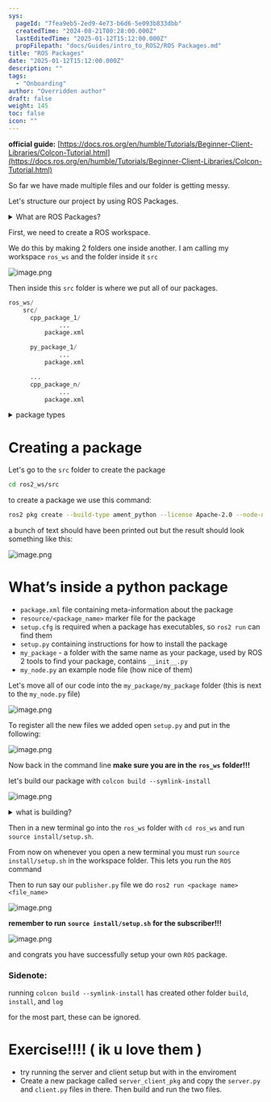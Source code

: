 ```yaml
---
sys:
  pageId: "7fea9eb5-2ed9-4e73-b6d6-5e093b833dbb"
  createdTime: "2024-08-21T00:28:00.000Z"
  lastEditedTime: "2025-01-12T15:12:00.000Z"
  propFilepath: "docs/Guides/intro_to_ROS2/ROS Packages.md"
title: "ROS Packages"
date: "2025-01-12T15:12:00.000Z"
description: ""
tags:
  - "Onboarding"
author: "Overridden author"
draft: false
weight: 145
toc: false
icon: ""
---
```


**official guide:** [https://docs.ros.org/en/humble/Tutorials/Beginner-Client-Libraries/Colcon-Tutorial.html](https://docs.ros.org/en/humble/Tutorials/Beginner-Client-Libraries/Colcon-Tutorial.html)

So far we have made multiple files and our folder is getting messy.

Let's structure our project by using ROS Packages.

<details>

<summary>What are ROS Packages?</summary>

ROS Packages are, as the name implies, packages of code that are highly sharable between ROS developers.

They consist of a folder, `package.xml` file, and source code

```python
      cpp_package_1/
		      ... imagine much code files here ..
          package.xml
```

</details>

First, we need to create a ROS workspace.

We do this by making 2 folders one inside another. I am calling my workspace `ros_ws` and the folder inside it `src`

![image.png](https://prod-files-secure.s3.us-west-2.amazonaws.com/d518164a-d88e-44d1-a4ee-3adb3bd8bce0/70706947-fd18-4537-a67b-e12946812d31/image.png?X-Amz-Algorithm=AWS4-HMAC-SHA256&X-Amz-Content-Sha256=UNSIGNED-PAYLOAD&X-Amz-Credential=ASIAZI2LB466XFQUTR6U%2F20250326%2Fus-west-2%2Fs3%2Faws4_request&X-Amz-Date=20250326T161046Z&X-Amz-Expires=3600&X-Amz-Security-Token=IQoJb3JpZ2luX2VjEMj%2F%2F%2F%2F%2F%2F%2F%2F%2F%2FwEaCXVzLXdlc3QtMiJHMEUCIQCXTzhSsx2hpfiqru6ArKHyJSSBwDene8UISZLNOFCzFwIgGRs4b8IaRcwUX1tGFASvVogl5xSIQLDwKm4vxc8HAiIq%2FwMIMRAAGgw2Mzc0MjMxODM4MDUiDHtGpTq2SV986W0ShCrcA5rvjFnVwgp9Ebso9fzdZbZWkYqXFyC4SbI7zOVXXfob7Itf3NdmjKvRT84R1ID5pgXTBm6AdJMxcSjgpTvxg9JzcaGwFdtPDBYDWKnek1LQxQDVoojShuPZ1ULghEItYAFS95yDwvVvuh8O%2FOGQd82Ww3dNHlweu4uezGve89Jbd8sb3S0t%2BDThczeLhwKEFxDff1LFeAK%2F0iZpOYrAq3xxLOWexkSCLP6W10CfB1wNZ%2F3KgYWnr9u1zYHXM0Pvw8r2o5%2BLt%2BVJwmVl%2FgBZvRklX%2FtfiKrNC7ZFLszZhMcBRKi88EWIZMAkxh3APbBx46hAfVWmlznP5u3U5No4tp429jSHjtKCvJaxUkxT9tcuE3d6UdCcCs9IvJ8xZitZZTyG1Uk%2BY%2Fn5aC4YS05ZLwDxlnuAwc0wKv7%2BGKTv6Kx5UPsCuwlZ5ixSUGZnX3xodPDSQnWULdLQiK3cF31Ymr2ApsKXpC8mwa%2BDxofP6ul4bOQK7AfcOPjiULE5hB89wb2yPrHjR4M0kUcQkZPvzPEa4QWoxkUEJWIPAzyEZuotWi4o66GwBEydbyHFiQsphYF4%2BQG59ozR63uRZ%2FauC%2BRViJcN7PmD5W4vaL5U5JD0b8NPG%2B28%2BltrEIgbMLe5kL8GOqUBeS%2FNJQ6V8Hymo%2FpSrUxdI2ScbYM%2BVz4TitzhgncLgCDug4wUZJunDzlqU%2BhwrZeQMSqAE1b7rU5G0AOGfP7fY9aJKWT5iC7wvbwW0A0%2FG4jwztotevxQ98wvtd1Xa6DZbcY%2FeCUwJqXnoQj%2Bo4CVwPrsQl5WeJ%2FdGcPthhPk4aNT08W%2BUtV98c681nRzvWjg08DvMkGuzDBQjovox7nuToupreCf&X-Amz-Signature=a36fe0f87f4b0e8197fe882d710860b49644a39b04f4d770925b52d993f0b715&X-Amz-SignedHeaders=host&x-id=GetObject)

Then inside this `src` folder is where we put all of our packages.

```python
ros_ws/
    src/
      cpp_package_1/
		      ...
          package.xml

      py_package_1/
		      ...
          package.xml

      ...
      cpp_package_n/
		      ...
          package.xml

```

<details>

<summary>package types</summary>

packages can be either `C++` or python.

the intern file structure is different for each but for this guide we will stick to creating python packages

</details>

# Creating a package

Let's go to the `src` folder to create the package

```bash
cd ros2_ws/src
```

to create a package we use this command:

```bash
ros2 pkg create --build-type ament_python --license Apache-2.0 --node-name my_node my_package
```

a bunch of text should have been printed out but the result should look something like this:

![image.png](https://prod-files-secure.s3.us-west-2.amazonaws.com/d518164a-d88e-44d1-a4ee-3adb3bd8bce0/e6cf1e3f-8512-4a3e-b131-079f800bf3e8/image.png?X-Amz-Algorithm=AWS4-HMAC-SHA256&X-Amz-Content-Sha256=UNSIGNED-PAYLOAD&X-Amz-Credential=ASIAZI2LB466XFQUTR6U%2F20250326%2Fus-west-2%2Fs3%2Faws4_request&X-Amz-Date=20250326T161046Z&X-Amz-Expires=3600&X-Amz-Security-Token=IQoJb3JpZ2luX2VjEMj%2F%2F%2F%2F%2F%2F%2F%2F%2F%2FwEaCXVzLXdlc3QtMiJHMEUCIQCXTzhSsx2hpfiqru6ArKHyJSSBwDene8UISZLNOFCzFwIgGRs4b8IaRcwUX1tGFASvVogl5xSIQLDwKm4vxc8HAiIq%2FwMIMRAAGgw2Mzc0MjMxODM4MDUiDHtGpTq2SV986W0ShCrcA5rvjFnVwgp9Ebso9fzdZbZWkYqXFyC4SbI7zOVXXfob7Itf3NdmjKvRT84R1ID5pgXTBm6AdJMxcSjgpTvxg9JzcaGwFdtPDBYDWKnek1LQxQDVoojShuPZ1ULghEItYAFS95yDwvVvuh8O%2FOGQd82Ww3dNHlweu4uezGve89Jbd8sb3S0t%2BDThczeLhwKEFxDff1LFeAK%2F0iZpOYrAq3xxLOWexkSCLP6W10CfB1wNZ%2F3KgYWnr9u1zYHXM0Pvw8r2o5%2BLt%2BVJwmVl%2FgBZvRklX%2FtfiKrNC7ZFLszZhMcBRKi88EWIZMAkxh3APbBx46hAfVWmlznP5u3U5No4tp429jSHjtKCvJaxUkxT9tcuE3d6UdCcCs9IvJ8xZitZZTyG1Uk%2BY%2Fn5aC4YS05ZLwDxlnuAwc0wKv7%2BGKTv6Kx5UPsCuwlZ5ixSUGZnX3xodPDSQnWULdLQiK3cF31Ymr2ApsKXpC8mwa%2BDxofP6ul4bOQK7AfcOPjiULE5hB89wb2yPrHjR4M0kUcQkZPvzPEa4QWoxkUEJWIPAzyEZuotWi4o66GwBEydbyHFiQsphYF4%2BQG59ozR63uRZ%2FauC%2BRViJcN7PmD5W4vaL5U5JD0b8NPG%2B28%2BltrEIgbMLe5kL8GOqUBeS%2FNJQ6V8Hymo%2FpSrUxdI2ScbYM%2BVz4TitzhgncLgCDug4wUZJunDzlqU%2BhwrZeQMSqAE1b7rU5G0AOGfP7fY9aJKWT5iC7wvbwW0A0%2FG4jwztotevxQ98wvtd1Xa6DZbcY%2FeCUwJqXnoQj%2Bo4CVwPrsQl5WeJ%2FdGcPthhPk4aNT08W%2BUtV98c681nRzvWjg08DvMkGuzDBQjovox7nuToupreCf&X-Amz-Signature=77d08cce127e8d4e28ceb660e1be26b7fd56bc175a770488a5b5bad07d5430f4&X-Amz-SignedHeaders=host&x-id=GetObject)

# What’s inside a python package

- `package.xml` file containing meta-information about the package
- `resource/<package_name>` marker file for the package
- `setup.cfg` is required when a package has executables, so `ros2 run` can find them
- `setup.py` containing instructions for how to install the package
- `my_package` - a folder with the same name as your package, used by ROS 2 tools to find your package, contains `__init__.py`
- `my_node.py` an example node file (how nice of them)

Let's move all of our code into the `my_package/my_package` folder (this is next to the `my_node.py` file)

![image.png](https://prod-files-secure.s3.us-west-2.amazonaws.com/d518164a-d88e-44d1-a4ee-3adb3bd8bce0/9ce58f11-0da9-4d3e-b86d-506a9685d378/image.png?X-Amz-Algorithm=AWS4-HMAC-SHA256&X-Amz-Content-Sha256=UNSIGNED-PAYLOAD&X-Amz-Credential=ASIAZI2LB466XFQUTR6U%2F20250326%2Fus-west-2%2Fs3%2Faws4_request&X-Amz-Date=20250326T161046Z&X-Amz-Expires=3600&X-Amz-Security-Token=IQoJb3JpZ2luX2VjEMj%2F%2F%2F%2F%2F%2F%2F%2F%2F%2FwEaCXVzLXdlc3QtMiJHMEUCIQCXTzhSsx2hpfiqru6ArKHyJSSBwDene8UISZLNOFCzFwIgGRs4b8IaRcwUX1tGFASvVogl5xSIQLDwKm4vxc8HAiIq%2FwMIMRAAGgw2Mzc0MjMxODM4MDUiDHtGpTq2SV986W0ShCrcA5rvjFnVwgp9Ebso9fzdZbZWkYqXFyC4SbI7zOVXXfob7Itf3NdmjKvRT84R1ID5pgXTBm6AdJMxcSjgpTvxg9JzcaGwFdtPDBYDWKnek1LQxQDVoojShuPZ1ULghEItYAFS95yDwvVvuh8O%2FOGQd82Ww3dNHlweu4uezGve89Jbd8sb3S0t%2BDThczeLhwKEFxDff1LFeAK%2F0iZpOYrAq3xxLOWexkSCLP6W10CfB1wNZ%2F3KgYWnr9u1zYHXM0Pvw8r2o5%2BLt%2BVJwmVl%2FgBZvRklX%2FtfiKrNC7ZFLszZhMcBRKi88EWIZMAkxh3APbBx46hAfVWmlznP5u3U5No4tp429jSHjtKCvJaxUkxT9tcuE3d6UdCcCs9IvJ8xZitZZTyG1Uk%2BY%2Fn5aC4YS05ZLwDxlnuAwc0wKv7%2BGKTv6Kx5UPsCuwlZ5ixSUGZnX3xodPDSQnWULdLQiK3cF31Ymr2ApsKXpC8mwa%2BDxofP6ul4bOQK7AfcOPjiULE5hB89wb2yPrHjR4M0kUcQkZPvzPEa4QWoxkUEJWIPAzyEZuotWi4o66GwBEydbyHFiQsphYF4%2BQG59ozR63uRZ%2FauC%2BRViJcN7PmD5W4vaL5U5JD0b8NPG%2B28%2BltrEIgbMLe5kL8GOqUBeS%2FNJQ6V8Hymo%2FpSrUxdI2ScbYM%2BVz4TitzhgncLgCDug4wUZJunDzlqU%2BhwrZeQMSqAE1b7rU5G0AOGfP7fY9aJKWT5iC7wvbwW0A0%2FG4jwztotevxQ98wvtd1Xa6DZbcY%2FeCUwJqXnoQj%2Bo4CVwPrsQl5WeJ%2FdGcPthhPk4aNT08W%2BUtV98c681nRzvWjg08DvMkGuzDBQjovox7nuToupreCf&X-Amz-Signature=72068d3e0acfd97034259d519623d60d352e08077239a49399a607b42d9a6a7b&X-Amz-SignedHeaders=host&x-id=GetObject)

To register all the new files we added open `setup.py` and put in the following:

![image.png](https://prod-files-secure.s3.us-west-2.amazonaws.com/d518164a-d88e-44d1-a4ee-3adb3bd8bce0/1cd7c262-4cae-4496-9d75-c178537d24a2/image.png?X-Amz-Algorithm=AWS4-HMAC-SHA256&X-Amz-Content-Sha256=UNSIGNED-PAYLOAD&X-Amz-Credential=ASIAZI2LB466XFQUTR6U%2F20250326%2Fus-west-2%2Fs3%2Faws4_request&X-Amz-Date=20250326T161046Z&X-Amz-Expires=3600&X-Amz-Security-Token=IQoJb3JpZ2luX2VjEMj%2F%2F%2F%2F%2F%2F%2F%2F%2F%2FwEaCXVzLXdlc3QtMiJHMEUCIQCXTzhSsx2hpfiqru6ArKHyJSSBwDene8UISZLNOFCzFwIgGRs4b8IaRcwUX1tGFASvVogl5xSIQLDwKm4vxc8HAiIq%2FwMIMRAAGgw2Mzc0MjMxODM4MDUiDHtGpTq2SV986W0ShCrcA5rvjFnVwgp9Ebso9fzdZbZWkYqXFyC4SbI7zOVXXfob7Itf3NdmjKvRT84R1ID5pgXTBm6AdJMxcSjgpTvxg9JzcaGwFdtPDBYDWKnek1LQxQDVoojShuPZ1ULghEItYAFS95yDwvVvuh8O%2FOGQd82Ww3dNHlweu4uezGve89Jbd8sb3S0t%2BDThczeLhwKEFxDff1LFeAK%2F0iZpOYrAq3xxLOWexkSCLP6W10CfB1wNZ%2F3KgYWnr9u1zYHXM0Pvw8r2o5%2BLt%2BVJwmVl%2FgBZvRklX%2FtfiKrNC7ZFLszZhMcBRKi88EWIZMAkxh3APbBx46hAfVWmlznP5u3U5No4tp429jSHjtKCvJaxUkxT9tcuE3d6UdCcCs9IvJ8xZitZZTyG1Uk%2BY%2Fn5aC4YS05ZLwDxlnuAwc0wKv7%2BGKTv6Kx5UPsCuwlZ5ixSUGZnX3xodPDSQnWULdLQiK3cF31Ymr2ApsKXpC8mwa%2BDxofP6ul4bOQK7AfcOPjiULE5hB89wb2yPrHjR4M0kUcQkZPvzPEa4QWoxkUEJWIPAzyEZuotWi4o66GwBEydbyHFiQsphYF4%2BQG59ozR63uRZ%2FauC%2BRViJcN7PmD5W4vaL5U5JD0b8NPG%2B28%2BltrEIgbMLe5kL8GOqUBeS%2FNJQ6V8Hymo%2FpSrUxdI2ScbYM%2BVz4TitzhgncLgCDug4wUZJunDzlqU%2BhwrZeQMSqAE1b7rU5G0AOGfP7fY9aJKWT5iC7wvbwW0A0%2FG4jwztotevxQ98wvtd1Xa6DZbcY%2FeCUwJqXnoQj%2Bo4CVwPrsQl5WeJ%2FdGcPthhPk4aNT08W%2BUtV98c681nRzvWjg08DvMkGuzDBQjovox7nuToupreCf&X-Amz-Signature=400da02744f52fccbdaf8c9367de5c2ef1219a1111fc93bdc0b0044153743d94&X-Amz-SignedHeaders=host&x-id=GetObject)

Now back in the command line **make sure you are in the** **`ros_ws`** **folder!!!**

let's build our package with `colcon build --symlink-install`

![image.png](https://prod-files-secure.s3.us-west-2.amazonaws.com/d518164a-d88e-44d1-a4ee-3adb3bd8bce0/2f2a0d27-b173-48fd-b189-5f5c0ce65619/image.png?X-Amz-Algorithm=AWS4-HMAC-SHA256&X-Amz-Content-Sha256=UNSIGNED-PAYLOAD&X-Amz-Credential=ASIAZI2LB466XFQUTR6U%2F20250326%2Fus-west-2%2Fs3%2Faws4_request&X-Amz-Date=20250326T161046Z&X-Amz-Expires=3600&X-Amz-Security-Token=IQoJb3JpZ2luX2VjEMj%2F%2F%2F%2F%2F%2F%2F%2F%2F%2FwEaCXVzLXdlc3QtMiJHMEUCIQCXTzhSsx2hpfiqru6ArKHyJSSBwDene8UISZLNOFCzFwIgGRs4b8IaRcwUX1tGFASvVogl5xSIQLDwKm4vxc8HAiIq%2FwMIMRAAGgw2Mzc0MjMxODM4MDUiDHtGpTq2SV986W0ShCrcA5rvjFnVwgp9Ebso9fzdZbZWkYqXFyC4SbI7zOVXXfob7Itf3NdmjKvRT84R1ID5pgXTBm6AdJMxcSjgpTvxg9JzcaGwFdtPDBYDWKnek1LQxQDVoojShuPZ1ULghEItYAFS95yDwvVvuh8O%2FOGQd82Ww3dNHlweu4uezGve89Jbd8sb3S0t%2BDThczeLhwKEFxDff1LFeAK%2F0iZpOYrAq3xxLOWexkSCLP6W10CfB1wNZ%2F3KgYWnr9u1zYHXM0Pvw8r2o5%2BLt%2BVJwmVl%2FgBZvRklX%2FtfiKrNC7ZFLszZhMcBRKi88EWIZMAkxh3APbBx46hAfVWmlznP5u3U5No4tp429jSHjtKCvJaxUkxT9tcuE3d6UdCcCs9IvJ8xZitZZTyG1Uk%2BY%2Fn5aC4YS05ZLwDxlnuAwc0wKv7%2BGKTv6Kx5UPsCuwlZ5ixSUGZnX3xodPDSQnWULdLQiK3cF31Ymr2ApsKXpC8mwa%2BDxofP6ul4bOQK7AfcOPjiULE5hB89wb2yPrHjR4M0kUcQkZPvzPEa4QWoxkUEJWIPAzyEZuotWi4o66GwBEydbyHFiQsphYF4%2BQG59ozR63uRZ%2FauC%2BRViJcN7PmD5W4vaL5U5JD0b8NPG%2B28%2BltrEIgbMLe5kL8GOqUBeS%2FNJQ6V8Hymo%2FpSrUxdI2ScbYM%2BVz4TitzhgncLgCDug4wUZJunDzlqU%2BhwrZeQMSqAE1b7rU5G0AOGfP7fY9aJKWT5iC7wvbwW0A0%2FG4jwztotevxQ98wvtd1Xa6DZbcY%2FeCUwJqXnoQj%2Bo4CVwPrsQl5WeJ%2FdGcPthhPk4aNT08W%2BUtV98c681nRzvWjg08DvMkGuzDBQjovox7nuToupreCf&X-Amz-Signature=a2b6bb67fda649a5bb3dfbc93d4995f8743882a642d8b698c195ff802bce4d34&X-Amz-SignedHeaders=host&x-id=GetObject)

<details>

<summary>what is building?</summary>

if you are a CS major at Rose-Hulman you will learn the answer to this in CSSE132

but TLDR; is it combines all the code files into one program that can be run easily 

</details>

Then in a new terminal go into the `ros_ws` folder with `cd ros_ws` and run `source install/setup.sh`. 

From now on whenever you open a new terminal you must run `source install/setup.sh` in the workspace folder. This lets you run the `ROS` command

Then to run say our `publisher.py` file we do `ros2 run <package name> <file_name>`

![image.png](https://prod-files-secure.s3.us-west-2.amazonaws.com/d518164a-d88e-44d1-a4ee-3adb3bd8bce0/4f4b1219-3a44-4632-aa0a-ce3471699f59/image.png?X-Amz-Algorithm=AWS4-HMAC-SHA256&X-Amz-Content-Sha256=UNSIGNED-PAYLOAD&X-Amz-Credential=ASIAZI2LB466XFQUTR6U%2F20250326%2Fus-west-2%2Fs3%2Faws4_request&X-Amz-Date=20250326T161046Z&X-Amz-Expires=3600&X-Amz-Security-Token=IQoJb3JpZ2luX2VjEMj%2F%2F%2F%2F%2F%2F%2F%2F%2F%2FwEaCXVzLXdlc3QtMiJHMEUCIQCXTzhSsx2hpfiqru6ArKHyJSSBwDene8UISZLNOFCzFwIgGRs4b8IaRcwUX1tGFASvVogl5xSIQLDwKm4vxc8HAiIq%2FwMIMRAAGgw2Mzc0MjMxODM4MDUiDHtGpTq2SV986W0ShCrcA5rvjFnVwgp9Ebso9fzdZbZWkYqXFyC4SbI7zOVXXfob7Itf3NdmjKvRT84R1ID5pgXTBm6AdJMxcSjgpTvxg9JzcaGwFdtPDBYDWKnek1LQxQDVoojShuPZ1ULghEItYAFS95yDwvVvuh8O%2FOGQd82Ww3dNHlweu4uezGve89Jbd8sb3S0t%2BDThczeLhwKEFxDff1LFeAK%2F0iZpOYrAq3xxLOWexkSCLP6W10CfB1wNZ%2F3KgYWnr9u1zYHXM0Pvw8r2o5%2BLt%2BVJwmVl%2FgBZvRklX%2FtfiKrNC7ZFLszZhMcBRKi88EWIZMAkxh3APbBx46hAfVWmlznP5u3U5No4tp429jSHjtKCvJaxUkxT9tcuE3d6UdCcCs9IvJ8xZitZZTyG1Uk%2BY%2Fn5aC4YS05ZLwDxlnuAwc0wKv7%2BGKTv6Kx5UPsCuwlZ5ixSUGZnX3xodPDSQnWULdLQiK3cF31Ymr2ApsKXpC8mwa%2BDxofP6ul4bOQK7AfcOPjiULE5hB89wb2yPrHjR4M0kUcQkZPvzPEa4QWoxkUEJWIPAzyEZuotWi4o66GwBEydbyHFiQsphYF4%2BQG59ozR63uRZ%2FauC%2BRViJcN7PmD5W4vaL5U5JD0b8NPG%2B28%2BltrEIgbMLe5kL8GOqUBeS%2FNJQ6V8Hymo%2FpSrUxdI2ScbYM%2BVz4TitzhgncLgCDug4wUZJunDzlqU%2BhwrZeQMSqAE1b7rU5G0AOGfP7fY9aJKWT5iC7wvbwW0A0%2FG4jwztotevxQ98wvtd1Xa6DZbcY%2FeCUwJqXnoQj%2Bo4CVwPrsQl5WeJ%2FdGcPthhPk4aNT08W%2BUtV98c681nRzvWjg08DvMkGuzDBQjovox7nuToupreCf&X-Amz-Signature=7ecd159746035373091fb8b3f7d674d44d4e193899dff01828b816612579a444&X-Amz-SignedHeaders=host&x-id=GetObject)

**remember to run** **`source install/setup.sh`** **for the subscriber!!!**

![image.png](https://prod-files-secure.s3.us-west-2.amazonaws.com/d518164a-d88e-44d1-a4ee-3adb3bd8bce0/02121119-dad4-49ec-8356-c956108b4243/image.png?X-Amz-Algorithm=AWS4-HMAC-SHA256&X-Amz-Content-Sha256=UNSIGNED-PAYLOAD&X-Amz-Credential=ASIAZI2LB466XFQUTR6U%2F20250326%2Fus-west-2%2Fs3%2Faws4_request&X-Amz-Date=20250326T161046Z&X-Amz-Expires=3600&X-Amz-Security-Token=IQoJb3JpZ2luX2VjEMj%2F%2F%2F%2F%2F%2F%2F%2F%2F%2FwEaCXVzLXdlc3QtMiJHMEUCIQCXTzhSsx2hpfiqru6ArKHyJSSBwDene8UISZLNOFCzFwIgGRs4b8IaRcwUX1tGFASvVogl5xSIQLDwKm4vxc8HAiIq%2FwMIMRAAGgw2Mzc0MjMxODM4MDUiDHtGpTq2SV986W0ShCrcA5rvjFnVwgp9Ebso9fzdZbZWkYqXFyC4SbI7zOVXXfob7Itf3NdmjKvRT84R1ID5pgXTBm6AdJMxcSjgpTvxg9JzcaGwFdtPDBYDWKnek1LQxQDVoojShuPZ1ULghEItYAFS95yDwvVvuh8O%2FOGQd82Ww3dNHlweu4uezGve89Jbd8sb3S0t%2BDThczeLhwKEFxDff1LFeAK%2F0iZpOYrAq3xxLOWexkSCLP6W10CfB1wNZ%2F3KgYWnr9u1zYHXM0Pvw8r2o5%2BLt%2BVJwmVl%2FgBZvRklX%2FtfiKrNC7ZFLszZhMcBRKi88EWIZMAkxh3APbBx46hAfVWmlznP5u3U5No4tp429jSHjtKCvJaxUkxT9tcuE3d6UdCcCs9IvJ8xZitZZTyG1Uk%2BY%2Fn5aC4YS05ZLwDxlnuAwc0wKv7%2BGKTv6Kx5UPsCuwlZ5ixSUGZnX3xodPDSQnWULdLQiK3cF31Ymr2ApsKXpC8mwa%2BDxofP6ul4bOQK7AfcOPjiULE5hB89wb2yPrHjR4M0kUcQkZPvzPEa4QWoxkUEJWIPAzyEZuotWi4o66GwBEydbyHFiQsphYF4%2BQG59ozR63uRZ%2FauC%2BRViJcN7PmD5W4vaL5U5JD0b8NPG%2B28%2BltrEIgbMLe5kL8GOqUBeS%2FNJQ6V8Hymo%2FpSrUxdI2ScbYM%2BVz4TitzhgncLgCDug4wUZJunDzlqU%2BhwrZeQMSqAE1b7rU5G0AOGfP7fY9aJKWT5iC7wvbwW0A0%2FG4jwztotevxQ98wvtd1Xa6DZbcY%2FeCUwJqXnoQj%2Bo4CVwPrsQl5WeJ%2FdGcPthhPk4aNT08W%2BUtV98c681nRzvWjg08DvMkGuzDBQjovox7nuToupreCf&X-Amz-Signature=90eb9bd8639d73f6ca0b2703ef072d9c58a6c4cf2b963af8e91a73e948e788d6&X-Amz-SignedHeaders=host&x-id=GetObject)

and congrats you have successfully setup your own `ROS` package.

### Sidenote:

running `colcon build --symlink-install` has created other folder `build`, `install`, and `log`

for the most part, these can be ignored.

# Exercise!!!! ( ik u love them )

- try running the server and client setup but with in the enviroment
- Create a new package called `server_client_pkg` and copy the `server.py` and `client.py` files in there. Then build and run the two files.
